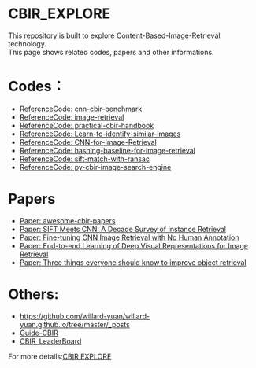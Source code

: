 # CBIR_EXPLORE  
This repository is built to explore Content-Based-Image-Retrieval technology.  
This page shows related codes, papers and other informations.  
# Codes：
- [ReferenceCode: cnn-cbir-benchmark](https://github.com/willard-yuan/cnn-cbir-benchmark)
- [ReferenceCode: image-retrieval](https://github.com/willard-yuan/image-retrieval)
- [ReferenceCode: practical-cbir-handbook](https://github.com/willard-yuan/practical-cbir-handbook)
- [ReferenceCode: Learn-to-identify-similar-images](https://github.com/keloli/Learn-to-identify-similar-images)
- [ReferenceCode: CNN-for-Image-Retrieval](https://github.com/willard-yuan/CNN-for-Image-Retrieval)
- [ReferenceCode: hashing-baseline-for-image-retrieval](https://github.com/willard-yuan/hashing-baseline-for-image-retrieval)
- [ReferenceCode: sift-match-with-ransac](https://github.com/willard-yuan/sift-match-with-ransac)
- [ReferenceCode: py-cbir-image-search-engine](https://github.com/willard-yuan/py-cbir-image-search-engine)

# Papers
- [Paper: awesome-cbir-papers](https://github.com/willard-yuan/awesome-cbir-papers)
- [Paper: SIFT Meets CNN: A Decade Survey of Instance Retrieval](https://arxiv.org/abs/1608.01807)
- [Paper: Fine-tuning CNN Image Retrieval with No Human Annotation](https://arxiv.org/abs/1711.02512)
- [Paper: End-to-end Learning of Deep Visual Representations for Image Retrieval](https://arxiv.org/abs/1610.07940)
- [Paper: Three things everyone should know to improve object retrieval](https://www.robots.ox.ac.uk/%7Evgg/publications/2012/Arandjelovic12/arandjelovic12.pdf)



# Others:
- https://github.com/willard-yuan/willard-yuan.github.io/tree/master/_posts 
- [Guide-CBIR](https://github.com/insikk/Guide-CBIR)
- [CBIR_LeaderBoard](https://github.com/insikk/CBIR_LeaderBoard)

  
For more details:[CBIR EXPLORE](https://www.jianshu.com/p/26f68f17f078)
